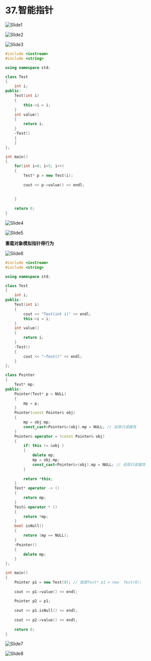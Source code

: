 # 37.智能指针



![Slide1](37.智能指针分析.assets/Slide1.PNG)



![Slide2](37.智能指针分析.assets/Slide2.PNG)



![Slide3](37.智能指针分析.assets/Slide3.PNG)

```cpp
#include <iostream>
#include <string>

using namespace std;

class Test
{
    int i;
public:
    Test(int i)
    {
        this->i = i;
    }
    int value()
    {
        return i;
    }
    ~Test()
    {
    }
};

int main()
{
    for(int i=0; i<5; i++)
    {
        Test* p = new Test(i);
        
        cout << p->value() << endl;
        
    
    }
    
    return 0;
}

```

![Slide4](37.智能指针分析.assets/Slide4.PNG)



![Slide5](37.智能指针分析.assets/Slide5.PNG)

**重载对象模拟指针得行为**

![Slide6](37.智能指针分析.assets/Slide6.PNG)

```cpp
#include <iostream>
#include <string>

using namespace std;

class Test
{
    int i;
public:
    Test(int i)
    {
        cout << "Test(int i)" << endl;
        this->i = i;
    }
    int value()
    {
        return i;
    }
    ~Test()
    {
        cout << "~Test()" << endl;
    }
};

class Pointer
{
    Test* mp;
public:
    Pointer(Test* p = NULL)
    {
        mp = p;
    }
    Pointer(const Pointer& obj)
    {
        mp = obj.mp;
        const_cast<Pointer&>(obj).mp = NULL; // 去除只读属性
    }
    Pointer& operator = (const Pointer& obj)
    {
        if( this != &obj )
        {
            delete mp;
            mp = obj.mp;
            const_cast<Pointer&>(obj).mp = NULL; // 去除只读属性
        }
        
        return *this;
    }
    Test* operator -> ()
    {
        return mp;
    }
    Test& operator * ()
    {
        return *mp;
    }
    bool isNull()
    {
        return (mp == NULL);
    }
    ~Pointer()
    {
        delete mp;
    }
};

int main()
{
    Pointer p1 = new Test(0); // 就是Test* p1 = new  Test(0);
    
    cout << p1->value() << endl;
    
    Pointer p2 = p1;
    
    cout << p1.isNull() << endl;
    
    cout << p2->value() << endl;
    
    return 0;
}

```

![Slide7](37.智能指针分析.assets/Slide7.PNG)



![Slide8](37.智能指针分析.assets/Slide8.PNG)